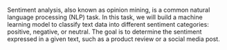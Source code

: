 Sentiment analysis, also known as opinion mining, is a common natural language processing (NLP) task. In this task, we will build a machine learning model to classify text data into different sentiment categories: positive, negative, or neutral. The goal is to determine the sentiment expressed in a given text, such as a product review or a social media post. 
